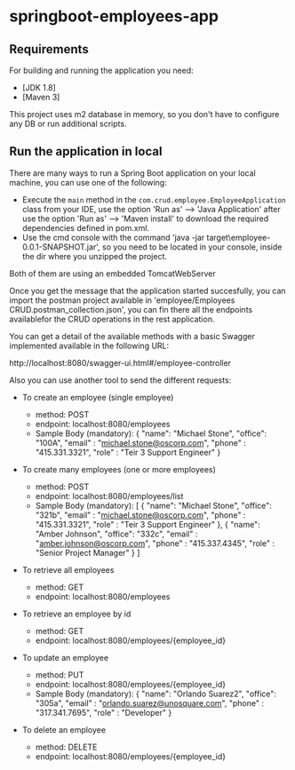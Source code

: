 # springboot-employees-app

## Requirements

For building and running the application you need:

- [JDK 1.8]
- [Maven 3]

This project uses m2 database in memory, so you don't have to configure any DB or run additional scripts.

## Run the application in local

There are many ways to run a Spring Boot application on your local machine, you can use one of the following:

- Execute the `main` method in the `com.crud.employee.EmployeeApplication` class from your IDE, use the option 'Run as' --> 'Java Application' after use the option 'Run as' --> 'Maven install' to download the required dependencies defined in pom.xml.
- Use the cmd console with the command 'java -jar target\employee-0.0.1-SNAPSHOT.jar', so you need to be located in your console, inside the dir where you unzipped the project.

Both of them are using an embedded TomcatWebServer

Once you get the message that the application started succesfully, you can import the postman project available in 'employee/Employees CRUD.postman_collection.json', you can fin there all the endpoints availablefor the CRUD operations in the rest application.

You can get a detail of the available methods with a basic Swagger implemented available in the following URL:

http://localhost:8080/swagger-ui.html#/employee-controller

Also you can use another tool to send the different requests:

- To create an employee (single employee)
	- method: POST
	- endpoint: localhost:8080/employees 
	- Sample Body (mandatory):
		{
		  "name": "Michael Stone",
		  "office": "100A",
		  "email" : "michael.stone@oscorp.com",
		  "phone" : "415.331.3321",
		  "role" : "Teir 3 Support Engineer"
		}
		
- To create many employees (one or more employees)
	- method: POST
	- endpoint: localhost:8080/employees/list 
	- Sample Body (mandatory):
		[
			{
				"name": "Michael Stone",
				"office": "321b",
				"email" : "michael.stone@oscorp.com",
				"phone" : "415.331.3321",
				"role" : "Teir 3 Support Engineer"
			},
			{
				"name": "Amber Johnson",
				"office": "332c",
				"email" : "amber.johnson@oscorp.com",
				"phone" : "415.337.4345",
				"role" : "Senior Project Manager"
			}
		]
		
- To retrieve all employees
	- method: GET
	- endpoint: localhost:8080/employees 

- To retrieve an employee by id
	- method: GET
	- endpoint: localhost:8080/employees/{employee_id}

- To update an employee
	- method: PUT
	- endpoint: localhost:8080/employees/{employee_id}
	- Sample Body (mandatory):
		{
		  "name": "Orlando Suarez2",
		  "office": "305a",
		  "email" : "orlando.suarez@unosquare.com",
		  "phone" : "317.341.7695",
		  "role" : "Developer"
		}

- To delete an employee
	- method: DELETE
	- endpoint: localhost:8080/employees/{employee_id}
